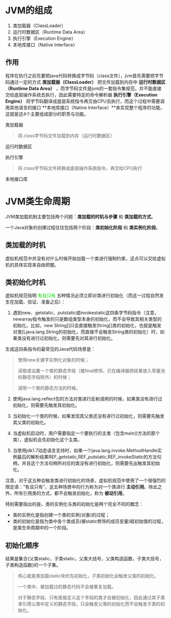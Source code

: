 # JVM的组成

1.  类加载器（ClassLoader）  
2.  运行时数据区（Runtime Data Area）  
3.  执行引擎（Execution Engine）  
4.  本地库接口（Native Interface）  

## 作用

程序在执行之前先要把java代码转换成字节码（class文件），jvm首先需要把字节码通过一定的方式 **类加载器（ClassLoader）** 把文件加载到内存中 **运行时数据区（Runtime Data Area）** ，而字节码文件是jvm的一套指令集规范，并不能直接交给底层操作系统去执行，因此需要特定的命令解析器 **执行引擎（Execution Engine）** 将字节码翻译成底层系统指令再交由CPU去执行，而这个过程中需要调用其他语言的接口 **本地库接口（Native Interface）**来实现整个程序的功能，这就是这4个主要组成部分的职责与功能。



类加载器

> 将.class字节码文件加载到内存（运行时数据区）

运行时数据区

> 

 执行引擎

> 将.class字节码文件转换成底层操作系统指令，再交给CPU执行

本地接口库

> 



# JVM类生命周期

JVM类加载机制主要包括两个问题：**类加载的时机与步骤** 和 **类加载的方式**。

一个Java对象的创建过程往往包括两个阶段：**类初始化阶段** 和 **类实例化阶段**。



## 类加载的时机

虚拟机规范中并没有对什么时候开始加载一个类进行强制约束，这点可以交给虚拟机的具体实现来自由把握。

## 类初始化时机

虚拟机规范指明 <font color=#00dd00>有且只有</font> 五种情况必须立即对类进行初始化（而这一过程自然发生在加载、验证、准备之后）：

1) 遇到new、getstatic、putstatic或invokestatic这四条字节码指令（注意，newarray指令触发的只是数组类型本身的初始化，而不会导致其相关类型的初始化，比如，new String[]只会直接触发String[]类的初始化，也就是触发对类[Ljava.lang.String的初始化，而直接不会触发String类的初始化）时，如果类没有进行过初始化，则需要先对其进行初始化。

生成这四条指令的最常见的Java代码场景是：

> 使用new关键字实例化对象的时候；
>
> 读取或设置一个类的静态字段（被final修饰，已在编译器把结果放入常量池的静态字段除外）的时候；
>
> 调用一个类的静态方法的时候。

2) 使用java.lang.reflect包的方法对类进行反射调用的时候，如果类没有进行过初始化，则需要先触发其初始化。

3) 当初始化一个类的时候，如果发现其父类还没有进行过初始化，则需要先触发其父类的初始化。

4) 当虚拟机启动时，用户需要指定一个要执行的主类（包含main()方法的那个类），虚拟机会先初始化这个主类。

5) 当使用jdk1.7动态语言支持时，如果一个java.lang.invoke.MethodHandle实例最后的解析结果REF_getstatic,REF_putstatic,REF_invokeStatic的方法句柄，并且这个方法句柄所对应的类没有进行初始化，则需要先出触发其初始化。

注意，对于这五种会触发类进行初始化的场景，虚拟机规范中使用了一个很强烈的限定语：“有且只有”，这五种场景中的行为称为对一个类进行 **主动引用**。除此之外，所有引用类的方式，都不会触发初始化，称为 **被动引用**。



特别需要指出的是，类的实例化与类的初始化是两个完全不同的概念：

- 类的实例化是指创建一个类的实例(对象)的过程；
- 类的初始化是指为类中各个类成员(被static修饰的成员变量)赋初始值的过程，是类生命周期中的一个阶段。



## 初始化顺序

结果是集合{父类static，子类static，父类大括号，父类构造函数，子类大括号，子类构造函数}的一个子集。

> 核心就是类加载static块优先初始化，子类初始化会触发父类的初始化。
>
> 一个类中，被加载过的静态代码不会被重复加载。
>
> 对于静态字段，只有直接定义这个字段的类才会被初始化，因此通过其子类来引用父类中定义的静态字段，只会触发父类的初始化而不会触发子类的初始化。